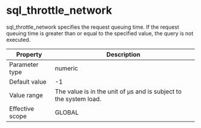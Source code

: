 sql_throttle_network 
=========================================

sql_throttle_network specifies the request queuing time. If the request queuing time is greater than or equal to the specified value, the query is not executed. 


|  **Property**   |                          **Description**                          |
|-----------------|-------------------------------------------------------------------|
| Parameter type  | numeric                                                           |
| Default value   | -1                                                                |
| Value range     | The value is in the unit of μs and is subject to the system load. |
| Effective scope | GLOBAL                                                            |


